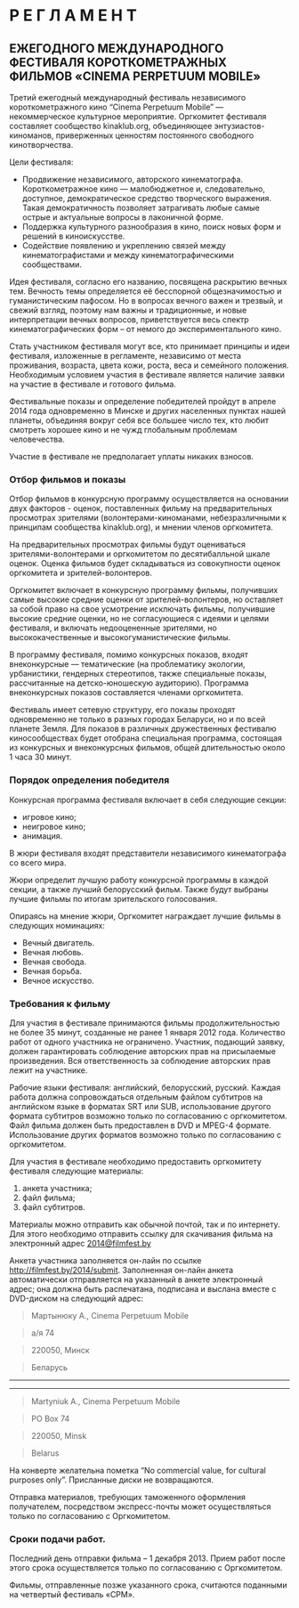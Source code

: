 Р Е Г Л А М Е Н Т 
===================
ЕЖЕГОДНОГО МЕЖДУНАРОДНОГО ФЕСТИВАЛЯ  КОРОТКОМЕТРАЖНЫХ ФИЛЬМОВ «CINEMA PERPETUUM MOBILE» 
---------------

Третий ежегодный международный фестиваль независимого короткометражного кино “Cinema Perpetuum Mobile” — некоммерческое культурное мероприятие. Оргкомитет фестиваля составляет сообщество  kinaklub.org, объединяющее энтузиастов-киноманов, приверженных ценностям постоянного свободного кинотворчества. 

Цели фестиваля:

* Продвижение независимого, авторского кинематографа. Короткометражное кино — малобюджетное и, следовательно, доступное, демократическое средство творческого выражения. Такая демократичность позволяет затрагивать любые самые острые и актуальные вопросы в лаконичной форме.
* Поддержка культурного разнообразия в кино, поиск новых форм и решений в киноискусстве.
* Содействие появлению и укреплению связей между кинематографистами и между  кинематографическими сообществами.

Идея фестиваля, согласно его названию, посвящена раскрытию вечных тем. Вечность темы определяется её бесспорной общезначимостью и гуманистическим пафосом. Но в вопросах вечного важен и трезвый, и свежий взгляд, поэтому нам важны и традиционные, и новые интерпретации вечных вопросов, приветствуется весь спектр кинематографических форм – от немого до экспериментального кино.

Стать участником фестиваля могут все, кто принимает принципы и идеи фестиваля, изложенные в регламенте, независимо от места проживания, возраста, цвета кожи, роста, веса и семейного положения. Необходимым условием участия в фестивале является наличие заявки на участие в фестивале и готового фильма.

Фестивальные показы и определение победителей пройдут в апреле 2014 года одновременно в Минске и других населенных пунктах нашей планеты, объединяя вокруг себя все большее число тех, кто любит смотреть хорошее кино и не чужд глобальным проблемам человечества.

Участие в фестивале не предполагает уплаты никаких взносов.

### Отбор фильмов и показы

Отбор фильмов в конкурсную программу осуществляется на основании двух факторов - оценок, поставленных фильму на предварительных просмотрах зрителями (волонтерами-киноманами, небезразличными к принципам сообщества kinaklub.org), и мнении членов оргкомитета.

На предварительных просмотрах фильмы будут оцениваться зрителями-волонтерами и оргкомитетом по десятибалльной шкале оценок. Оценка фильмов будет складываться из совокупности оценок оргкомитета и зрителей-волонтеров. 

Оргкомитет включает в конкурсную программу фильмы, получивших самые высокие средние оценки от  зрителей-волонтеров, но оставляет за собой право на свое усмотрение исключать фильмы, получившие высокие средние оценки, но не согласующиеся с идеями и целями фестиваля, и включать недооцененные зрителями, но высококачественные и высокогуманистические фильмы.

В программу фестиваля, помимо конкурсных показов, входят внеконкурсные — тематические (на проблематику экологии, урбанистики, гендерных стереотипов, также специальные показы, рассчитанные на детско-юношескую аудиторию). Программа внеконкурсных показов составляется членами оргкомитета.

Фестиваль имеет сетевую структуру, его показы проходят одновременно не только в разных городах Беларуси, но и по всей планете Земля. Для показов в различных дружественных фестивалю киносообществах будет отобрана специальная программа, состоящая из конкурсных и внеконкурсных фильмов, общей длительностью около 1 часа 30 минут.

### Порядок определения победителя

Конкурсная программа фестиваля включает в себя следующие секции:

* игровое кино;
* неигровое кино;
* анимация.

В жюри фестиваля входят представители независимого кинематографа со всего мира.

Жюри определит лучшую работу конкурсной программы в каждой секции, а также лучший белорусский фильм. Также будут выбраны лучшие фильмы по итогам зрительского голосования.

Опираясь на мнение жюри, Оргкомитет награждает лучшие фильмы в следующих номинациях:

* Вечный двигатель.
* Вечная любовь.
* Вечная свобода.
* Вечная борьба.
* Вечное искусство.

### Требования к фильму

Для участия в фестивале принимаются фильмы продолжительностью не более 35 минут, созданные не ранее 1 января 2012 года. Количество работ от одного участника не ограничено. Участник, подающий заявку, должен гарантировать соблюдение авторских прав на присылаемые произведения. Вся ответственность за соблюдение авторских прав лежит на участнике.

Рабочие языки фестиваля: английский, белорусский, русский. Каждая работа должна сопровождаться отдельным файлом субтитров на английском языке в форматах SRT или SUB, использование другого формата субтитров возможно только по согласованию с оргкомитетом. 
Файл фильма должен быть предоставлен в DVD и MPEG-4 формате. Использование других форматов возможно только по согласованию с оргкомитетом.

Для участия в фестивале необходимо предоставить оргкомитету фестиваля следующие материалы:

1. анкета участника;
2. файл фильма; 
3. файл субтитров.

Материалы можно отправить как обычной почтой, так и по интернету. Для этого необходимо отправить ссылку для скачивания фильма на электронный адрес 2014@filmfest.by

Анкета участника заполняется он-лайн по ссылке http://filmfest.by/2014/submit. Заполненная он-лайн анкета автоматически отправляется на указанный в анкете электронный адрес; она должна быть распечатана, подписана и выслана вместе с DVD-диском на следующий адрес:

>Мартынюку А., Cinema Perpetuum Mobile

>a/я 74

>220050, Минск

>Беларусь

-----------------

-----------------

>Martyniuk A., Cinema Perpetuum Mobile

>PO Box 74

>220050, Minsk

>Belarus

На конверте желательна пометка “No commercial value, for cultural purposes only”. Присланные диски не возвращаются.

Отправка материалов, требующих таможенного оформления получателем, посредством экспресс-почты может осуществляться только по согласованию с Оргкомитетом.

### Сроки подачи работ.

Последний день отправки фильма – 1 декабря 2013. Прием работ после этого срока осуществляется только по согласованию с Оргкомитетом.

Фильмы, отправленные позже указанного срока, считаются поданными на четвертый фестиваль «СРМ».
